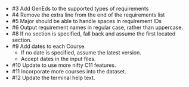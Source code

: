 - #3 Add GenEds to the supported types of requirements
- #4 Remove the extra line from the end of the requirements list
- #5 Major should be able to handle spaces in requirement IDs
- #6 Output requirement names in regular case, rather than uppercase.
- #8 If no section is specified, fall back and assume the first located section.
- #9 Add dates to each Course.
	- If no date is specified, assume the latest version.
	- Accept dates in the input files.
- #10 Update to use more nifty C11 features.
- #11 Incorporate more courses into the dataset.
- #12 Update the terminal help text.
